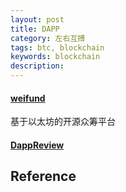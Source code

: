 ```yaml
---
layout: post
title: DAPP
category: 左右互搏
tags: btc, blockchain
keywords: blockchain
description: 
---
```


#### [weifund](http://weifund.io/)

基于以太坊的开源众筹平台

#### [DappReview](https://dapp.review)

## Reference

